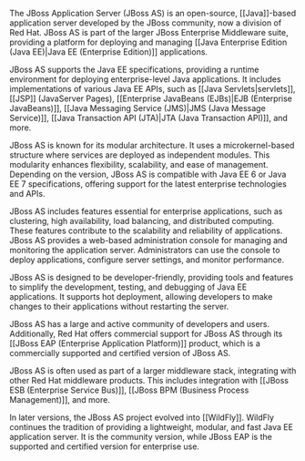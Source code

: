 The JBoss Application Server (JBoss AS) is an open-source, [[Java]]-based application server developed by the JBoss community, now a division of Red Hat. JBoss AS is part of the larger JBoss Enterprise Middleware suite, providing a platform for deploying and managing [[Java Enterprise Edition (Java EE)|Java EE (Enterprise Edition)]] applications.

JBoss AS supports the Java EE specifications, providing a runtime environment for deploying enterprise-level Java applications. It includes implementations of various Java EE APIs, such as [[Java Servlets|servlets]], [[JSP]] (JavaServer Pages), [[Enterprise JavaBeans (EJBs)|EJB (Enterprise JavaBeans)]], [[Java Messaging Service (JMS)|JMS (Java Message Service)]], [[Java Transaction API (JTA)|JTA (Java Transaction API)]], and more.

JBoss AS is known for its modular architecture. It uses a microkernel-based structure where services are deployed as independent modules. This modularity enhances flexibility, scalability, and ease of management. Depending on the version, JBoss AS is compatible with Java EE 6 or Java EE 7 specifications, offering support for the latest enterprise technologies and APIs.

JBoss AS includes features essential for enterprise applications, such as clustering, high availability, load balancing, and distributed computing. These features contribute to the scalability and reliability of applications. JBoss AS provides a web-based administration console for managing and monitoring the application server. Administrators can use the console to deploy applications, configure server settings, and monitor performance.

JBoss AS is designed to be developer-friendly, providing tools and features to simplify the development, testing, and debugging of Java EE applications. It supports hot deployment, allowing developers to make changes to their applications without restarting the server.

JBoss AS has a large and active community of developers and users. Additionally, Red Hat offers commercial support for JBoss AS through its [[JBoss EAP (Enterprise Application Platform)]] product, which is a commercially supported and certified version of JBoss AS.

JBoss AS is often used as part of a larger middleware stack, integrating with other Red Hat middleware products. This includes integration with [[JBoss ESB (Enterprise Service Bus)]], [[JBoss BPM (Business Process Management)]], and more.

In later versions, the JBoss AS project evolved into [[WildFly]]. WildFly continues the tradition of providing a lightweight, modular, and fast Java EE application server. It is the community version, while JBoss EAP is the supported and certified version for enterprise use.